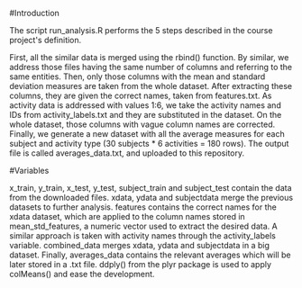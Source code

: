 #Introduction

The script run_analysis.R performs the 5 steps described in the course project's definition.

First, all the similar data is merged using the rbind() function. By similar, we address those files having the same number of columns and referring to the same entities.
Then, only those columns with the mean and standard deviation measures are taken from the whole dataset. After extracting these columns, they are given the correct names, taken from features.txt.
As activity data is addressed with values 1:6, we take the activity names and IDs from activity_labels.txt and they are substituted in the dataset.
On the whole dataset, those columns with vague column names are corrected.
Finally, we generate a new dataset with all the average measures for each subject and activity type (30 subjects * 6 activities = 180 rows). The output file is called averages_data.txt, and uploaded to this repository.

#Variables

x_train, y_train, x_test, y_test, subject_train and subject_test contain the data from the downloaded files.
xdata, ydata and subjectdata merge the previous datasets to further analysis.
features contains the correct names for the xdata dataset, which are applied to the column names stored in mean_std_features, a numeric vector used to extract the desired data.
A similar approach is taken with activity names through the activity_labels variable.
combined_data merges xdata, ydata and subjectdata in a big dataset.
Finally, averages_data contains the relevant averages which will be later stored in a .txt file. ddply() from the plyr package is used to apply colMeans() and ease the development.